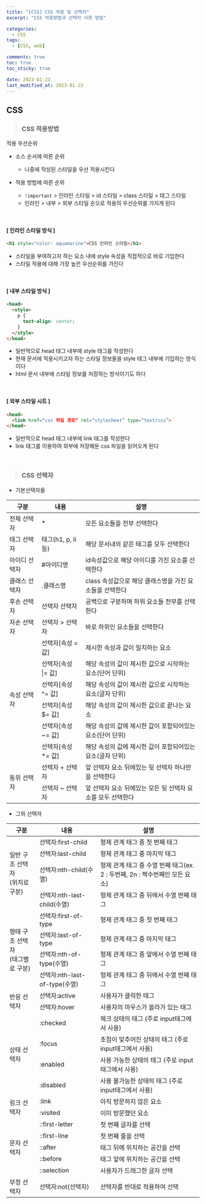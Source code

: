 ```yaml
---
title: "[CSS] CSS 적용 및 선택자"
excerpt: "CSS 적용방법과 선택자 사용 방법"

categories:
  - CSS
tags:
  - [CSS, web]

comments: true
toc: true
toc_sticky: true

date: 2023-01-23
last_modified_at: 2023-01-23
---
```


## CSS

> ### CSS 적용방법

적용 우선순위

- 소스 순서에 따른 순위

  - 나중에 작성된 스타일을 우선 적용시킨다

- 적용 방법에 따른 순위
  - `!important` > 인라인 스타일 > id 스타일 > class 스타일 > 태그 스타일
  - 인라인 > 내부 > 외부 스타일 순으로 적용의 우선순위를 가지게 된다

<br>

#### [ 인라인 스타일 방식 ]

```html
<h1 style="color: aquamarine">CSS 인라인 스타일</h1>
```

- 스타일을 부여하고자 하는 요소 내에 style 속성을 직접적으로 바로 기입한다
- 스타일 적용에 대해 가장 높은 우선순위를 가진다

<br>

#### [ 내부 스타일 방식 ]

```html
<head>
  <style>
    p {
      text-align: center;
    }
  </style>
</head>
```

- 일반적으로 head 태그 내부에 style 태그를 작성한다
- 현재 문서에 적용시키고자 하는 스타일 정보들을 style 태그 내부에 기입하는 방식이다
- html 문서 내부에 스타일 정보를 저장하는 방식이기도 하다

<br>

#### [ 외부 스타일 시트 ]

```html
<head>
  <link href=“css 파일 경로“ rel=“stylesheet” type=“text/css”>
</head>
```

- 일반적으로 head 태그 내부에 link 태그를 작성한다
- link 태그를 이용하여 외부에 저장해둔 css 파일을 읽어오게 된다

<br>

> ### CSS 선택자

- 기본선택자들

<table>
<thead>
  <tr>
    <th>구분</th>
    <th>내용</th>
    <th>설명</th>
  </tr>
</thead>
<tbody>
  <tr>
    <td>전체 선택자</td>
    <td>*</td>
    <td>모든 요소들을 전부 선택한다</td>
  </tr>
  <tr>
    <td>태그 선택자</td>
    <td>태그(h1, p, li 등)</td>
    <td>해당 문서내의 같은 태그를 모두 선택한다</td>
  </tr>
  <tr>
    <td>아이디 선택자</td>
    <td>#아이디명</td>
    <td>id속성값으로 해당 아이디를 가진 요소를 선택한다</td>
  </tr>
  <tr>
    <td>클래스 선택자</td>
    <td>.클래스명</td>
    <td>class 속성값으로 해당 클래스명을 가진 요소들을 선택한다</td>
  </tr>
  <tr>
    <td>후손 선택자</td>
    <td>선택자 선택자</td>
    <td>공백으로 구분하며 하위 요소들 전부를 선택한다</td>
  </tr>
  <tr>
    <td>자손 선택자</td>
    <td>선택자 &gt; 선택자</td>
    <td>바로 하위인 요소들을 선택한다</td>
  </tr>
  <tr>
    <td rowspan="6">속성 선택자</td>
    <td>선택자[속성 = 값]</td>
    <td>제시한 속성과 값이 일치하는 요소</td>
  </tr>
  <tr>
    <td>선택자[속성 |= 값]</td>
    <td>해당 속성의 값이 제시한 값으로 시작하는 요소(단어 단위)</td>
  </tr>
  <tr>
    <td>선택자[속성 ^= 값]</td>
    <td>해당 속성의 값이 제시한 값으로 시작하는 요소(글자 단위)</td>
  </tr>
  <tr>
    <td>선택자[속성 $= 값]</td>
    <td>해당 속성의 값이 제시한 값으로 끝나는 요소</td>
  </tr>
  <tr>
    <td>선택자[속성 ~= 값]</td>
    <td>해당 속성의 값에 제시한 값이 포함되어있는 요소(단어 단위)</td>
  </tr>
  <tr>
    <td>선택자[속성 *= 값]</td>
    <td>해당 속성의 값에 제시한 값이 포함되어있는 요소(글자 단위)</td>
  </tr>
  <tr>
    <td rowspan="2">동위 선택자</td>
    <td>선택자 + 선택자</td>
    <td>앞 선택자 요소 뒤에있는 뒷 선택자 하나만을 선택한다</td>
  </tr>
  <tr>
    <td>선택자 ~ 선택자</td>
    <td>앞 선택자 요소 뒤에있는 모든 뒷 선택자 요소를 모두 선택한다</td>
  </tr>
</tbody>
</table>

- 그외 선택자

<table>
<thead>
  <tr>
    <th>구분</th>
    <th>내용</th>
    <th>설명</th>
  </tr>
</thead>
<tbody>
  <tr>
    <td rowspan="4">일반 구조 선택자<br>(위치로 구분)</td>
    <td>선택자:first-child</td>
    <td>형제 관계 태그 중 첫 번째 태그 </td>
  </tr>
  <tr>
    <td>선택자:last-child</td>
    <td>형제 관계 태그 중 마지막 태그</td>
  </tr>
  <tr>
    <td>선택자:nth-child(수열)</td>
    <td>형제 관계 태그 중 수열 번째 태그(ex. 2 : 두번째, 2n : 짝수번째인 모든 요소)</td>
  </tr>
  <tr>
    <td>선택자:nth-last-child(수열)</td>
    <td>형제 관계 태그 중 뒤에서 수열 번째 태그</td>
  </tr>
  <tr>
    <td rowspan="4">형태 구조 선택자<br>(태그별로 구분)</td>
    <td>선택자:first-of-type </td>
    <td>형제 관계 태그 중 첫 번째 태그</td>
  </tr>
  <tr>
    <td>선택자:last-of-type</td>
    <td>형제 관계 태그 중 마지막 태그</td>
  </tr>
  <tr>
    <td>선택자:nth-of-type(수열) </td>
    <td>형제 관계 태그 중 앞에서 수열 번째 태그</td>
  </tr>
  <tr>
    <td>선택자:nth-last-of-type(수열)</td>
    <td>형제 관계 태그 중 뒤에서 수열 번째 태그</td>
  </tr>
  <tr>
    <td rowspan="2">반응 선택자</td>
    <td>선택자:active</td>
    <td>사용자가 클릭한 태그</td>
  </tr>
  <tr>
    <td>선택자:hover</td>
    <td>사용자의 마우스가 올라가 있는 태그</td>
  </tr>
  <tr>
    <td rowspan="4">상태 선택자</td>
    <td>:checked</td>
    <td>체크 상태의 태그 (주로 input태그에서 사용)</td>
  </tr>
  <tr>
    <td>:focus</td>
    <td>초점이 맞추어진 상태의 태그 (주로 input태그에서 사용)</td>
  </tr>
  <tr>
    <td>:enabled</td>
    <td>사용 가능한 상태의 태그 (주로 input태그에서 사용)</td>
  </tr>
  <tr>
    <td>:disabled</td>
    <td>사용 불가능한 상태의 태그 (주로 input태그에서 사용)</td>
  </tr>
  <tr>
    <td rowspan="2">링크 선택자</td>
    <td>:link</td>
    <td>아직 방문하지 않은 요소</td>
  </tr>
  <tr>
    <td>:visited</td>
    <td>이미 방문했던 요소</td>
  </tr>
  <tr>
    <td rowspan="5">문자 선택자</td>
    <td>::first-letter</td>
    <td>첫 번째 글자를 선택</td>
  </tr>
  <tr>
    <td>::first-line</td>
    <td>첫 번째 줄을 선택</td>
  </tr>
  <tr>
    <td>::after</td>
    <td>태그 뒤에 위치하는 공간을 선택</td>
  </tr>
  <tr>
    <td>::before</td>
    <td>태그 앞에 위치하는 공간을 선택</td>
  </tr>
  <tr>
    <td>::selection</td>
    <td>사용자가 드래그한 글자 선택</td>
  </tr>
  <tr>
    <td>부정 선택자</td>
    <td>선택자:not(선택자)</td>
    <td>선택자를 반대로 적용하여 선택</td>
  </tr>
</tbody>
</table>

